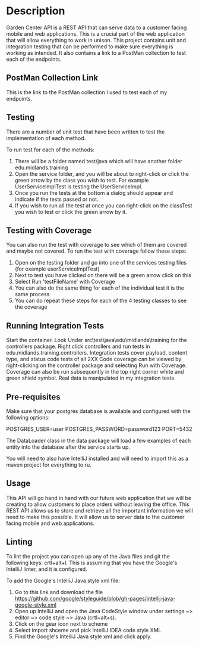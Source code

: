 # Description

Garden Center API is a REST API that can serve data to a customer facing mobile and web
applications. This is a crucial part of the web application that will allow everything to work in
unison. This project contains unit and integration testing that can be performed to make sure
everything is working as intended. It also contains a link to a PostMan collection to test each of
the endpoints.

## PostMan Collection Link

This is the link to the PostMan collection I used to test each of my endpoints.

## Testing

There are a number of unit test that have been written to test the implementation of each method.

To run test for each of the methods:

1. There will be a folder named test/java which will have another folder edu.midlands.training
2. Open the service folder, and you will be about to right-click or click the green arrow by the
   class you wish to test. For example UserServiceImplTest is testing the UserServiceImpl.
3. Once you run the tests at the bottom a dialog should appear and indicate if the tests passed or
   not.
4. If you wish to run all the test at once you can right-click on the classTest you wish to test or
   click the green arrow by it.

## Testing with Coverage

You can also run the test with coverage to see which of them are covered and maybe not covered. To
run the test with coverage follow these steps:

1. Open on the testing folder and go into one of the services testing files (for example
   userServiceImplTest)
2. Next to test you have clicked on there will be a green arrow click on this
3. Select Run 'testFileName' with Coverage
4. You can also do the same thing for each of the individual test it is the same process
5. You can do repeat these steps for each of the 4 testing classes to see the coverage

## Running Integration Tests

Start the container.
Look Under src\test\java\edu\midlands\training for the controllers package.
Right click controllers and run tests in edu.midlands.training.controllers.
Integration tests cover payload, content type, and status code tests of all 2XX
Code coverage can be viewed by right-clicking on the controller package and selecting Run with
Coverage.
Coverage can also be run subsequently in the top right corner white and green shield symbol.
Real data is manipulated in my integration tests.

## Pre-requisites

Make sure that your postgres database is available and configured with the following options:

POSTGRES_USER=user
POSTGRES_PASSWORD=password123
PORT=5432

The DataLoader class in the data package will load a few examples of each entity into the
database after the service starts up.

You will need to also have IntelliJ installed and will need to import this as a maven project for
everything to ru.

## Usage

This API will go hand in hand with our future web application that we will be creating to allow
customers to place orders without leaving the office. This REST API allows us to store and retrieve
all the important information we will need to make this possible. It will allow us to server data
to the customer facing mobile and web applications.

## Linting

To lint the project you can open up any of the Java files and git the following keys: crtl+alt+l.
This is assuming that you have the Google's IntelliJ linter, and it is configured.

To add the Google's IntelliJ Java style xml file:

1. Go to this link and download the
   file https://github.com/google/styleguide/blob/gh-pages/intellij-java-google-style.xml
2. Open up IntelliJ and open the Java CodeStyle window under settings ~> editor ~> code style ~>
   Java (crtl+alt+s).
3. Click on the gear icon next to scheme
4. Select import shceme and pick IntelliJ IDEA code style XML
5. Find the Google's IntelliJ Java style xml and click apply.
